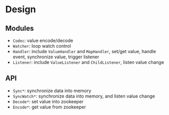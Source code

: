 # Design 

## Modules

- `Codec`: value encode/decode
- `Watcher`: loop watch control
- `Handler`: include `ValueHandler` and `MapHandler`, set/get value, handle event, synchronize value, trigger listener
- `Listener`:  include `ValueListener` and `ChildListener`,  listen value change

## API

- `Sync*`:  synchronize data into memory
- `SyncWatch*`:  synchronize data into memory, and listen value change
- `Decode*`: set value into zookeeper
- `Encode*`: get value from zookeeper